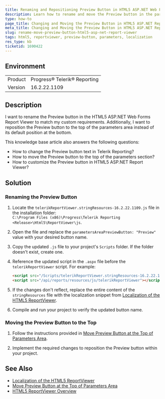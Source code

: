 ```yaml
---
title: Renaming and Repositioning Preview Button in HTML5 ASP.NET Web Forms Report Viewer
description: Learn how to rename and move the Preview button in the parameters section of the HTML5 ASP.NET Web Forms Report Viewer.
type: how-to
page_title: Changing and Moving the Preview Button in HTML5 ASP.NET Report Viewer
meta_title: Changing and Moving the Preview Button in HTML5 ASP.NET Report Viewer
slug: rename-move-preview-button-html5-asp-net-report-viewer
tags: html5, reportviewer, preview-button, parameters, localization
res_type: kb
ticketid: 1690422
---
```


## Environment

<table>
<tbody>
<tr>
<td> Product </td>
<td> Progress® Telerik® Reporting </td>
</tr>
<tr>
<td> Version </td>
<td> 16.2.22.1109 </td>
</tr>
</tbody>
</table>

## Description

I want to rename the Preview button in the HTML5 ASP.NET Web Forms Report Viewer to match my custom requirements. Additionally, I want to reposition the Preview button to the top of the parameters area instead of its default position at the bottom.

This knowledge base article also answers the following questions:
- How to change the Preview button text in Telerik Reporting?
- How to move the Preview button to the top of the parameters section?
- How to customize the Preview button in HTML5 ASP.NET Report Viewer?

## Solution

### Renaming the Preview Button

1. Locate the `telerikReportViewer.stringResources-16.2.22.1109.js` file in the installation folder:  
   `C:\Program Files (x86)\Progress\Telerik Reporting <Release>\Html5\ReportViewer\js`.

2. Open the file and replace the `parametersAreaPreviewButton: "Preview"` value with your desired button name.

3. Copy the updated `.js` file to your project's `Scripts` folder. If the folder doesn't exist, create one.

4. Reference the updated script in the `.aspx` file before the `telerikReportViewer` script. For example:
    ```html
    <script src="/Scripts/telerikReportViewer.stringResources-16.2.22.1109.js"></script>
    <script src="/api/reports/resources/js/telerikReportViewer"></script>
    ```

5. If the changes don't reflect, replace the entire content of the `stringResources` file with the localization snippet from [Localization of the HTML5 ReportViewer](https://docs.telerik.com/reporting/embedding-reports/display-reports-in-applications/web-application/html5-report-viewer/customizing/localization).

6. Compile and run your project to verify the updated button name.

### Moving the Preview Button to the Top

1. Follow the instructions provided in [Move Preview Button at the Top of Parameters Area](https://docs.telerik.com/reporting/knowledge-base/how-to-move-preview-button-at-the-top-of-parameters-area).

2. Implement the required changes to reposition the Preview button within your project.

## See Also

- [Localization of the HTML5 ReportViewer](https://docs.telerik.com/reporting/embedding-reports/display-reports-in-applications/web-application/html5-report-viewer/customizing/localization)
- [Move Preview Button at the Top of Parameters Area](https://docs.telerik.com/reporting/knowledge-base/how-to-move-preview-button-at-the-top-of-parameters-area)
- [HTML5 ReportViewer Overview](https://docs.telerik.com/reporting/embedding-reports/display-reports-in-applications/web-application/html5-report-viewer/overview)
